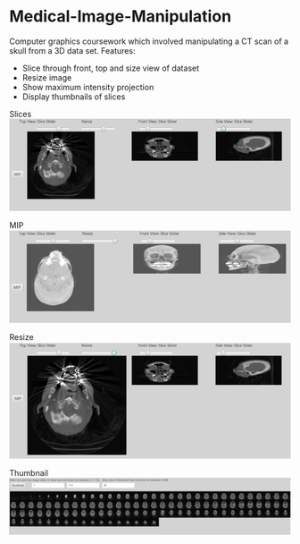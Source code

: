 # Medical-Image-Manipulation
Computer graphics coursework which involved manipulating a CT scan of a skull from a 3D data set. 
Features:
- Slice through front, top and size view of dataset
- Resize image
- Show maximum intensity projection
- Display thumbnails of slices

Slices
![Slice](https://github.com/elliotrdavis/Medical-Image-Manipulation/blob/main/CTHead/screenshots/Slices.PNG?raw=true)

MIP
![MIP](https://github.com/elliotrdavis/Medical-Image-Manipulation/blob/main/CTHead/screenshots/MIP.PNG?raw=true)

Resize
![Resize](https://github.com/elliotrdavis/Medical-Image-Manipulation/blob/main/CTHead/screenshots/Resize.PNG?raw=true)

Thumbnail
![Thumbnail](https://github.com/elliotrdavis/Medical-Image-Manipulation/blob/main/CTHead/screenshots/Thumbnails.PNG?raw=true)
